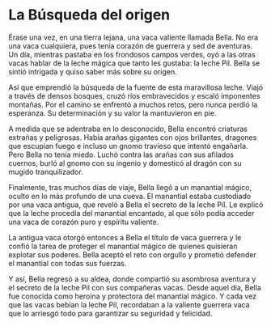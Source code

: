 # La Búsqueda del origen

Érase una vez, en una tierra lejana, una vaca valiente llamada Bella. No era una vaca cualquiera, pues tenía corazón de guerrera y sed de aventuras. Un día, mientras pastaba en los frondosos campos verdes, oyó a las otras vacas hablar de la leche mágica que tanto les gustaba: la leche Pil. Bella se sintió intrigada y quiso saber más sobre su origen.

Así que emprendió la búsqueda de la fuente de esta maravillosa leche. Viajó a través de densos bosques, cruzó ríos embravecidos y escaló imponentes montañas. Por el camino se enfrentó a muchos retos, pero nunca perdió la esperanza. Su determinación y su valor la mantuvieron en pie.

A medida que se adentraba en lo desconocido, Bella encontró criaturas extrañas y peligrosas. Había arañas gigantes con ojos brillantes, dragones que escupían fuego e incluso un gnomo travieso que intentó engañarla. Pero Bella no tenía miedo. Luchó contra las arañas con sus afilados cuernos, burló al gnomo con su ingenio y domesticó al dragón con su mugido tranquilizador.

Finalmente, tras muchos días de viaje, Bella llegó a un manantial mágico, oculto en lo más profundo de una cueva. El manantial estaba custodiado por una vaca antigua, que reveló a Bella el secreto de la leche Pil. Le explicó que la leche procedía del manantial encantado, al que sólo podía acceder una vaca de corazón puro y espíritu valiente.

La antigua vaca otorgó entonces a Bella el título de vaca guerrera y le confió la tarea de proteger el manantial mágico de quienes quisieran explotar sus poderes. Bella aceptó el reto con orgullo y prometió defender el manantial con todas sus fuerzas.

Y así, Bella regresó a su aldea, donde compartió su asombrosa aventura y el secreto de la leche Pil con sus compañeras vacas. Desde aquel día, Bella fue conocida como heroína y protectora del manantial mágico. Y cada vez que las vacas bebían la leche Pil, recordaban a la valiente guerrera vaca que lo arriesgó todo para garantizar su seguridad y felicidad.
